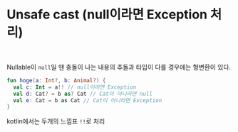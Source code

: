 # Unsafe cast (null이라면 Exception 처리)

<br>

Nullable이 `null`일 땐 충돌이 나는 내용의 추돌과 타입이 다를 경우에는 형변환이 있다.
```kotlin
fun hoge(a: Int?, b: Animal?) {
  val c: Int = a!! // null이라면 Exception
  val d: Cat? = b as? Cat // Cat이 아니라면 null
  val e: Cat = b as Cat // Cat이 아니라면 Exception
}
```
kotlin에서는 두개의 느낌표 `!!`로 처리

